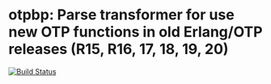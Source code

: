 otpbp: Parse transformer for use new OTP functions in old Erlang/OTP releases (R15, R16, 17, 18, 19, 20)
==================================

[![Build Status](https://secure.travis-ci.org/Ledest/otpbp.png)](http://travis-ci.org/Ledest/otpbp)
